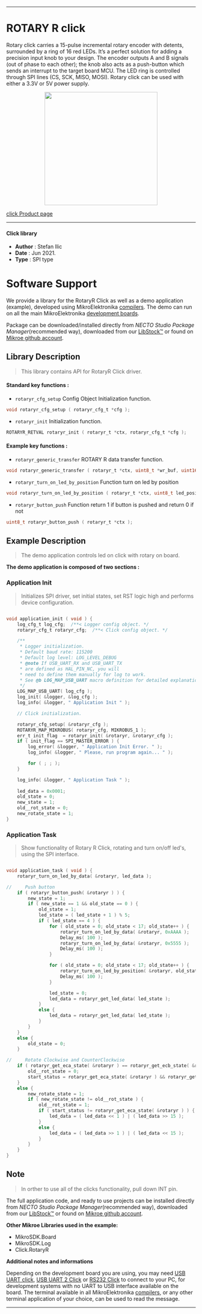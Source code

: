 
---
# ROTARY R click

Rotary click carries a 15-pulse incremental rotary encoder with detents, surrounded by a ring of 16 red LEDs. It’s a perfect solution for adding a precision input knob to your design. The encoder outputs A and B signals (out of phase to each other); the knob also acts as a push-button which sends an interrupt to the target board MCU. The LED ring is controlled through SPI lines (CS, SCK, MISO, MOSI). Rotary click can be used with either a 3.3V or 5V power supply.

<p align="center">
  <img src="https://download.mikroe.com/images/click_for_ide/rotaryr_click.png" height=300px>
</p>

[click Product page](https://www.mikroe.com/rotary-r-click)

---


#### Click library

- **Author**        : Stefan Ilic
- **Date**          : Jun 2021.
- **Type**          : SPI type


# Software Support

We provide a library for the RotaryR Click
as well as a demo application (example), developed using MikroElektronika
[compilers](https://www.mikroe.com/necto-studio).
The demo can run on all the main MikroElektronika [development boards](https://www.mikroe.com/development-boards).

Package can be downloaded/installed directly from *NECTO Studio Package Manager*(recommended way), downloaded from our [LibStock&trade;](https://libstock.mikroe.com) or found on [Mikroe github account](https://github.com/MikroElektronika/mikrosdk_click_v2/tree/master/clicks).

## Library Description

> This library contains API for RotaryR Click driver.

#### Standard key functions :

- `rotaryr_cfg_setup` Config Object Initialization function.
```c
void rotaryr_cfg_setup ( rotaryr_cfg_t *cfg );
```

- `rotaryr_init` Initialization function.
```c
ROTARYR_RETVAL rotaryr_init ( rotaryr_t *ctx, rotaryr_cfg_t *cfg );
```

#### Example key functions :

- `rotaryr_generic_transfer` ROTARY R data transfer function.
```c
void rotaryr_generic_transfer ( rotaryr_t *ctx, uint8_t *wr_buf, uint16_t wr_len, uint8_t *rd_buf, uint16_t rd_len );
```

- `rotaryr_turn_on_led_by_position` Function turn on led by position
```c
void rotaryr_turn_on_led_by_position ( rotaryr_t *ctx, uint8_t led_position );
```

- `rotaryr_button_push` Function return 1 if button is pushed and return 0 if not
```c
uint8_t rotaryr_button_push ( rotaryr_t *ctx );
```

## Example Description

> The demo application controls led on click with rotary on board.

**The demo application is composed of two sections :**

### Application Init

> Initializes SPI driver, set initial states, set RST logic high and performs device configuration.

```c

void application_init ( void ) {
    log_cfg_t log_cfg;  /**< Logger config object. */
    rotaryr_cfg_t rotaryr_cfg;  /**< Click config object. */

    /** 
     * Logger initialization.
     * Default baud rate: 115200
     * Default log level: LOG_LEVEL_DEBUG
     * @note If USB_UART_RX and USB_UART_TX 
     * are defined as HAL_PIN_NC, you will 
     * need to define them manually for log to work. 
     * See @b LOG_MAP_USB_UART macro definition for detailed explanation.
     */
    LOG_MAP_USB_UART( log_cfg );
    log_init( &logger, &log_cfg );
    log_info( &logger, " Application Init " );

    // Click initialization.

    rotaryr_cfg_setup( &rotaryr_cfg );
    ROTARYR_MAP_MIKROBUS( rotaryr_cfg, MIKROBUS_1 );
    err_t init_flag  = rotaryr_init( &rotaryr, &rotaryr_cfg );
    if ( init_flag == SPI_MASTER_ERROR ) {
        log_error( &logger, " Application Init Error. " );
        log_info( &logger, " Please, run program again... " );

        for ( ; ; );
    }

    log_info( &logger, " Application Task " );
    
    led_data = 0x0001;
    old_state = 0;
    new_state = 1;
    old__rot_state = 0;
    new_rotate_state = 1;
}

```

### Application Task

> Show functionality of Rotary R Click, rotating and turn on/off led's, using the SPI interface.

```c

void application_task ( void ) {
    rotaryr_turn_on_led_by_data( &rotaryr, led_data );

//     Push button
    if ( rotaryr_button_push( &rotaryr ) ) {
        new_state = 1;
        if ( new_state == 1 && old_state == 0 ) {
            old_state = 1;
            led_state = ( led_state + 1 ) % 5;
            if ( led_state == 4 ) {
                for ( old_state = 0; old_state < 17; old_state++ ) {
                    rotaryr_turn_on_led_by_data( &rotaryr, 0xAAAA );
                    Delay_ms( 100 );
                    rotaryr_turn_on_led_by_data( &rotaryr, 0x5555 );
                    Delay_ms( 100 );
                }

                for ( old_state = 0; old_state < 17; old_state++ ) {
                    rotaryr_turn_on_led_by_position( &rotaryr, old_state );
                    Delay_ms( 100 );
                }

                led_state = 0;
                led_data = rotaryr_get_led_data( led_state );
            }
            else {
                led_data = rotaryr_get_led_data( led_state );
            }
        }
    }
    else {
        old_state = 0;
    }

//     Rotate Clockwise and CounterClockwise
    if ( rotaryr_get_eca_state( &rotaryr ) == rotaryr_get_ecb_state( &rotaryr ) ) {
        old__rot_state = 0;
        start_status = rotaryr_get_eca_state( &rotaryr ) && rotaryr_get_ecb_state( &rotaryr );
    }
    else {
        new_rotate_state = 1;
        if ( new_rotate_state != old__rot_state ) {
            old__rot_state = 1;
            if ( start_status != rotaryr_get_eca_state( &rotaryr ) ) {
                led_data = ( led_data << 1 ) | ( led_data >> 15 );
            }
            else {
                led_data = ( led_data >> 1 ) | ( led_data << 15 );
            }
        }
    }
}

```

## Note

> In orther to use all of the clicks functionality, pull down INT pin.

The full application code, and ready to use projects can be installed directly from *NECTO Studio Package Manager*(recommended way), downloaded from our [LibStock&trade;](https://libstock.mikroe.com) or found on [Mikroe github account](https://github.com/MikroElektronika/mikrosdk_click_v2/tree/master/clicks).

**Other Mikroe Libraries used in the example:**

- MikroSDK.Board
- MikroSDK.Log
- Click.RotaryR

**Additional notes and informations**

Depending on the development board you are using, you may need
[USB UART click](http://shop.mikroe.com/usb-uart-click),
[USB UART 2 Click](http://shop.mikroe.com/usb-uart-2-click) or
[RS232 Click](http://shop.mikroe.com/rs232-click) to connect to your PC, for
development systems with no UART to USB interface available on the board. The
terminal available in all MikroElektronika
[compilers](http://shop.mikroe.com/compilers), or any other terminal application
of your choice, can be used to read the message.

---
